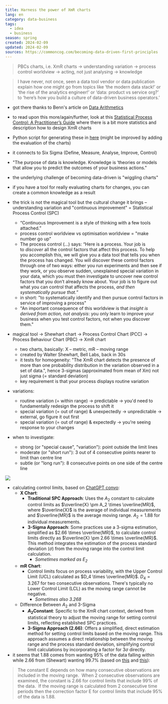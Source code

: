 ```yaml
---
title: Harness the power of XmR charts
lang: en
category: data-business
tags:
  - idea
  - business
season: spring
created: 2024-02-09
updated: 2024-02-09
sources: https://commoncog.com/becoming-data-driven-first-principles
---
```


> PBCs charts, i.e. XmR charts → understanding variation → process control worldview → acting, not just analysing → knowledge

> I have never, not once, seen a data tool vendor or data publication explain how one might go from topics like ‘the modern data stack!’ or ‘the rise of the analytics engineer!’ or ‘data: product vs service org?’ to ‘here’s how you build a culture of data-driven business operators.’

- got there thanks to Benn's article on [Data Arithmetics](https://benn.substack.com/p/data-arithmetic)
- to read upon this more/again/further, look at this [Statistical Process Control: A Practitioner’s Guide](https://two-wrongs.com/statistical-process-control-a-practitioners-guide.html) where there is a bit more statistics and description how to design XmR charts
- Python script for generating these in [here](https://github.com/Hagtronics/statistics-scripts/tree/main/python) (might be improved by adding the evaluation of the charts)
- it connects to Six Sigma (Define, Measure, Analyse, Improve, Control)

- "The purpose of data is knowledge. Knowledge is ‘theories or models that allow you to predict the outcomes of your business actions."
- the underlying challenge of becoming data-driven is "wiggling charts"
- if you have a tool for really evaluating charts for changes, you can create a common knowledge as a result
- the trick is not the magical tool but the cultural change it brings – understanding variation and "continuous improvement" =  Statistical Process Control (SPC) 
	- “Continuous Improvement is a style of thinking with a few tools attached.”
	- process control worldview vs optimisation worldview = "make number go up"
	- The process control (...) says: “Here is a process. Your job is to _discover_ all the control factors that affect this process. To help you accomplish this, we will give you a data tool that tells you when the process has changed. You will discover these control factors through one of two ways: either you run experiments and then see if they work, or you observe sudden, unexplained special variation in your data, which you must then investigate to uncover new control factors that you don’t already know about. Your job is to figure out what you can control that affects the process, _and then systematically pursue that._”
	- in short: "to systematically identify and then pursue control factors in service of improving a process"
	- "An important consequence of this worldview is that _insight is derived from action, not analysis_: you only learn to improve your business when you test control factors, not when you discover them."
- magical tool → Shewhart chart → Process Control Chart (PCC) → Process Behaviour Chart (PBC) → XmR chart 
	- two charts, basically: X – metric, mR – moving range
	- created by Walter Shewhart, Bell Labs, back in 30s
	- it tests for homogeneity: "The XmR chart detects the presence of more than one probability distribution in the variation observed in a set of data.", hence 3-sigmas (approximated from mean of Xm) not just sigma (= standard deviation)
	- key requirement is that your process displays routine variation
- variations:
	- routine variation (= within range) → predictable → you'd need to fundamentally redesign the process to shift it
	- special variation (= out of range) & unexpectedly → unpredictable → external, go figure it out first
	- special variation (= out of range) & expectedly → you're seeing response to your changes
- when to investigate:
	- strong (or "special cause", "variation"): point outside the limit lines
	- moderate (or "short run"): 3 out of 4 consecutive points nearer to limit than centre line
	- subtle (or "long run"): 8 consecutive points on one side of the centre line

![](../../assets/files/xmr-charts.png)

- calculating control limits, based on [ChatGPT convo](https://chat.openai.com/c/e2d235af-dfcb-4a1c-b286-f949249590da):
	- **X Chart**:
	    - **Traditional SPC Approach**: Uses the $A_2$ constant to calculate control limits as $\overline{X} \pm A_2 \times \overline{MR}$, where $\overline{X}$ is the average of individual measurements and $\overline{MR}$ is the average moving range. $A_2 = 1.88$ for individual measurements.
	    - **3-Sigma Approach**: Some practices use a 3-sigma estimation, simplified as $2.66 \times \overline{MR}$, to calculate control limits directly as $\overline{X} \pm 2.66 \times \overline{MR}$. This method integrates the estimation of the process standard deviation ($\sigma$) from the moving range into the control limit calculation.
	        - *Sometimes marked as $E_2$*
	- **mR Chart**:
	    - Control limits focus on process variability, with the Upper Control Limit (UCL) calculated as $D_4 \times \overline{MR}$. $D_4 = 3.267$ for two consecutive observations. There's typically no Lower Control Limit (LCL) as the moving range cannot be negative.
	        - *Sometimes also $3.268$*
	- Difference Between $A_2$​ and 3-Sigma
		- **$A_2$​ Constant**: Specific to the XmR chart context, derived from statistical theory to adjust the moving range for setting control limits, reflecting established SPC practices.
		- **3-Sigma Approach (2.66)**: Offers a simplified, direct estimation method for setting control limits based on the moving range. This approach assumes a direct relationship between the moving range and the process standard deviation, simplifying control limit calculations by incorporating a factor for 3$\sigma$ directly.
- it seems that 1.88 comes from wanting 95% of the data falling within while 2.66 from (Shewart) wanting 99.7% (based on [this](http://openonlinecourses.com/cqi/xmr.asp) and [this](https://en.wikipedia.org/wiki/Control_chart)):
> The constant E depends on how many consecutive observations are included in the moving range.  When 2 consecutive observations are examined, the constant is 2.66 for control limits that include 99% of the data.  If the moving range is calculated from 2 consecutive time periods then the correction factor E for control limits that include 95% of the data is 1.88.
